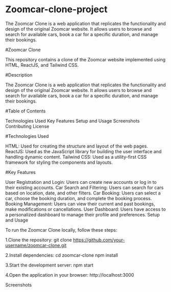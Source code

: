 # Zoomcar-clone-project
The Zoomcar Clone is a web application that replicates the functionality and design of the original Zoomcar website. It allows users to browse and search for available cars, book a car for a specific duration, and manage their bookings.

#Zoomcar Clone

This repository contains a clone of the Zoomcar website implemented using HTML, ReactJS, and Tailwind CSS.

#Description

The Zoomcar Clone is a web application that replicates the functionality and design of the original Zoomcar website. It allows users to browse and search for available cars, book a car for a specific duration, and manage their bookings.

#Table of Contents

Technologies Used
Key Features
Setup and Usage
Screenshots
Contributing
License

#Technologies Used

HTML: Used for creating the structure and layout of the web pages.
ReactJS: Used as the JavaScript library for building the user interface and handling dynamic content.
Tailwind CSS: Used as a utility-first CSS framework for styling the components and layouts.

#Key Features

User Registration and Login: Users can create new accounts or log in to their existing accounts.
Car Search and Filtering: Users can search for cars based on location, date, and other filters.
Car Booking: Users can select a car, choose the booking duration, and complete the booking process.
Booking Management: Users can view their current and past bookings, make modifications or cancellations.
User Dashboard: Users have access to a personalized dashboard to manage their profile and preferences.
Setup and Usage

To run the Zoomcar Clone locally, follow these steps:

1.Clone the repository:
git clone https://github.com/your-username/zoomcar-clone.git


2.Install dependencies:
cd zoomcar-clone
npm install


3.Start the development server:
npm start

4.Open the application in your browser:
http://localhost:3000


Screenshots
